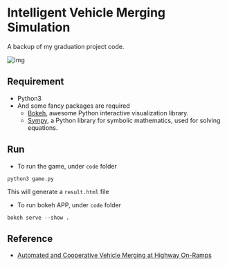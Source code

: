 # Intelligent Vehicle Merging Simulation
A backup of my graduation project code.

![img](https://farm3.staticflickr.com/2895/34052008416_6529de3a8c_z_d.jpg)

## Requirement
* Python3
* And some fancy packages are required
    - [Bokeh](http://bokeh.pydata.org/en/latest/), awesome Python interactive visualization library.
    - [Sympy](http://www.sympy.org/en/index.html), a Python library for symbolic mathematics, used for solving equations.

## Run
* To run the game, under `code` folder
```
python3 game.py
```
This will generate a `result.html` file

* To run bokeh APP, under `code` folder
```
bokeh serve --show .
```

## Reference
* [Automated and Cooperative Vehicle Merging at Highway On-Ramps](http://media.wix.com/ugd/358907_f7490d9db8394e3481c05911ae9ab8c9.pdf)